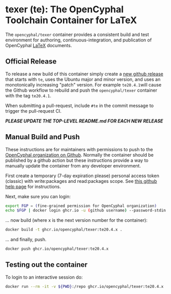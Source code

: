 # texer (te): The OpenCyphal Toolchain Container for LaTeX

The `opencyphal/texer` container provides a consistent build and test environment for authoring, continuous-integration,
and publication of OpenCyphal [LaTeX](https://www.latex-project.org/) documents.

## Official Release

To release a new build of this container simply create a [new github release](https://github.com/OpenCyphal/docker_toolchains/releases/new)
that starts with `te`, uses the Ubuntu major and minor version, and uses an monotonically increasing "patch" version.
For example `te20.4.1`will cause the Github workflow to rebuild and push the `opencyphal/texer` container with the
tag `te20.4.1`.

When submitting a pull-request, include `#te` in the commit message to trigger the pull-request CI.

***PLEASE UPDATE THE TOP-LEVEL README.md FOR EACH NEW RELEASE***

## Manual Build and Push

These instructions are for maintainers with permissions to push to the
[OpenCyphal organization on Github](https://github.com/OpenCyphal/). Normally the container should be published by
a github action but these instructions provide a way to manually update the container from any developer environment.

First create a temporary (7-day expiration please) personal access token (classic) with write:packages and read:packages
scope. See [this github help page](https://docs.github.com/en/authentication/keeping-your-account-and-data-secure/creating-a-personal-access-token)
for instructions.

Next, make sure you can login:

```bash
export FGP = (fine-grained permission for OpenCyphal organization)
echo $FGP | docker login ghcr.io -u (github username) --password-stdin
```

... now build (where x is the next version number for the container):

```bash
docker build -t ghcr.io/opencyphal/texer:te20.4.x .
```

... and finally, push.

```bash
docker push ghcr.io/opencyphal/texer:te20.4.x
```

## Testing out the container

To login to an interactive session do:

```bash
docker run --rm -it -v ${PWD}:/repo ghcr.io/opencyphal/texer:te20.4.x
```
